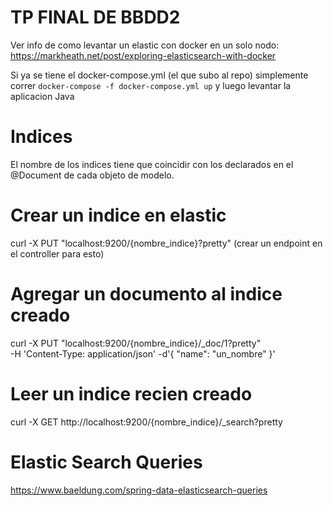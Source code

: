 # TP FINAL DE BBDD2

Ver info de como levantar un elastic con docker en un solo nodo: https://markheath.net/post/exploring-elasticsearch-with-docker

Si ya se tiene el docker-compose.yml (el que subo al repo) simplemente correr `docker-compose -f docker-compose.yml up` y luego levantar la aplicacion Java 

# Indices

El nombre de los indices tiene que coincidir con los declarados en el @Document de cada objeto de modelo. 

# Crear un indice en elastic

curl -X PUT "localhost:9200/{nombre_indice}?pretty" (crear un endpoint en el controller para esto)

# Agregar un documento al indice creado

curl -X PUT "localhost:9200/{nombre_indice}/_doc/1?pretty" \
-H 'Content-Type: application/json' -d'{
    "name": "un_nombre"
}'

# Leer un indice recien creado

curl -X GET http://localhost:9200/{nombre_indice}/_search?pretty

# Elastic Search Queries

https://www.baeldung.com/spring-data-elasticsearch-queries
